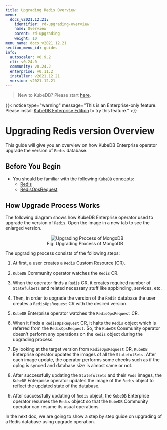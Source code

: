 ```yaml
---
title: Upgrading Redis Overview
menu:
  docs_v2021.12.21:
    identifier: rd-upgrading-overview
    name: Overview
    parent: rd-upgrading
    weight: 10
menu_name: docs_v2021.12.21
section_menu_id: guides
info:
  autoscaler: v0.9.2
  cli: v0.24.0
  community: v0.24.2
  enterprise: v0.11.2
  installer: v2021.12.21
  version: v2021.12.21
---
```


> New to KubeDB? Please start [here](/docs/v2021.12.21/README).

{{< notice type="warning" message="This is an Enterprise-only feature. Please install [KubeDB Enterprise Edition](/docs/v2021.12.21/setup/install/enterprise) to try this feature." >}}

# Upgrading Redis version Overview

This guide will give you an overview on how KubeDB Enterprise operator upgrade the version of `Redis` database.

## Before You Begin

- You should be familiar with the following `KubeDB` concepts:
  - [Redis](/docs/v2021.12.21/guides/redis/concepts/redis)
  - [RedisOpsRequest](/docs/v2021.12.21/guides/redis/concepts/opsrequest)

## How Upgrade Process Works

The following diagram shows how KubeDB Enterprise operator used to upgrade the version of `Redis`. Open the image in a new tab to see the enlarged version.

<figure align="center">
  <img alt="Upgrading Process of MongoDB" src="/docs/v2021.12.21/images/day-2-operation/mongodb/mg-upgrading.svg">
<figcaption align="center">Fig: Upgrading Process of MongoDB</figcaption>
</figure>

The upgrading process consists of the following steps:

1. At first, a user creates a `Redis` Custom Resource (CR).

2. `KubeDB` Community operator watches the `Redis` CR.

3. When the operator finds a `Redis` CR, it creates required number of `StatefulSets` and related necessary stuff like appbinding, services, etc.

4. Then, in order to upgrade the version of the `Redis` database the user creates a `RedisOpsRequest` CR with the desired version.

5. `KubeDB` Enterprise operator watches the `RedisOpsRequest` CR.

6. When it finds a `RedisOpsRequest` CR, it halts the `Redis` object which is referred from the `RedisOpsRequest`. So, the `KubeDB` Community operator doesn't perform any operations on the `Redis` object during the upgrading process.  

7. By looking at the target version from `RedisOpsRequest` CR, `KubeDB` Enterprise operator updates the images of all the `StatefulSets`. After each image update, the operator performs some checks such as if the oplog is synced and database size is almost same or not.

8. After successfully updating the `StatefulSets` and their `Pods` images, the `KubeDB` Enterprise operator updates the image of the `Redis` object to reflect the updated state of the database.

9. After successfully updating of `Redis` object, the `KubeDB` Enterprise operator resumes the `Redis` object so that the `KubeDB` Community operator can resume its usual operations.

In the next doc, we are going to show a step by step guide on upgrading of a Redis database using upgrade operation.